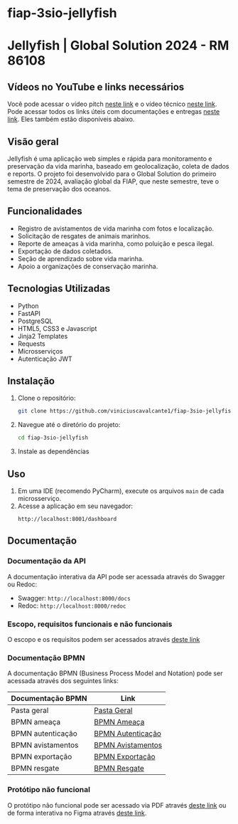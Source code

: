 # fiap-3sio-jellyfish

# Jellyfish | Global Solution 2024 - RM 86108

## Vídeos no YouTube e links necessários
Você pode acessar o vídeo pitch [neste link](https://youtu.be/H6mgEdQeqd0) e o vídeo técnico [neste link](https://youtu.be/H6mgEdQeqd0). 
Pode acessar todos os links úteis com documentações e entregas [neste link](https://github.com/viniciuscavalcante1/fiap-3sio-jellyfish/blob/main/docs/links/links.txt). Eles também estão disponíveis abaixo.

## Visão geral
Jellyfish é uma aplicação web simples e rápida para monitoramento e preservação da vida marinha, baseado em geolocalização, coleta de dados e reports.
O projeto foi desenvolvido para o Global Solution do primeiro semestre de 2024, avaliação global da FIAP, que neste semestre, teve o tema de preservação dos oceanos. 

## Funcionalidades
- Registro de avistamentos de vida marinha com fotos e localização.
- Solicitação de resgates de animais marinhos.
- Reporte de ameaças à vida marinha, como poluição e pesca ilegal.
- Exportação de dados coletados.
- Seção de aprendizado sobre vida marinha.
- Apoio a organizações de conservação marinha.

## Tecnologias Utilizadas
- Python
- FastAPI
- PostgreSQL
- HTML5, CSS3 e Javascript
- Jinja2 Templates
- Requests
- Microsserviços
- Autenticação JWT

## Instalação
1. Clone o repositório:
    ```bash
    git clone https://github.com/viniciuscavalcante1/fiap-3sio-jellyfish
    ```
2. Navegue até o diretório do projeto:
    ```bash
    cd fiap-3sio-jellyfish
    ```
3. Instale as dependências

## Uso
1. Em uma IDE (recomendo PyCharm), execute os arquivos `main` de cada microsserviço. 
2. Acesse a aplicação em seu navegador:
    ```
    http://localhost:8001/dashboard
    ```

## Documentação
### Documentação da API
A documentação interativa da API pode ser acessada através do Swagger ou Redoc:
- Swagger: `http://localhost:8000/docs`
- Redoc: `http://localhost:8000/redoc`

### Escopo, requisitos funcionais e não funcionais
O escopo e os requisitos podem ser acessados através [deste link](https://github.com/viniciuscavalcante1/fiap-3sio-jellyfish/blob/main/docs/requisitos/requisitos.md)

### Documentação BPMN
A documentação BPMN (Business Process Model and Notation) pode ser acessada através dos seguintes links:

| Documentação BPMN       | Link                                                                                          |
|--------------------------|-----------------------------------------------------------------------------------------------|
| Pasta geral              | [Pasta Geral](https://github.com/viniciuscavalcante1/fiap-3sio-jellyfish/tree/main/docs/bpmn) |
| BPMN ameaça             | [BPMN Ameaça](https://github.com/viniciuscavalcante1/fiap-3sio-jellyfish/blob/main/docs/bpmn/bpmn_ameaca.svg) |
| BPMN autenticação       | [BPMN Autenticação](https://github.com/viniciuscavalcante1/fiap-3sio-jellyfish/blob/main/docs/bpmn/bpmn_autenticacao.svg) |
| BPMN avistamentos       | [BPMN Avistamentos](https://github.com/viniciuscavalcante1/fiap-3sio-jellyfish/blob/main/docs/bpmn/bpmn_avistamentos.svg) |
| BPMN exportação         | [BPMN Exportação](https://github.com/viniciuscavalcante1/fiap-3sio-jellyfish/blob/main/docs/bpmn/bpmn_exportacao.svg) |
| BPMN resgate            | [BPMN Resgate](https://github.com/viniciuscavalcante1/fiap-3sio-jellyfish/blob/main/docs/bpmn/bpmn_resgate.svg) |

### Protótipo não funcional
O protótipo não funcional pode ser acessado via PDF através [deste link](https://github.com/viniciuscavalcante1/fiap-3sio-jellyfish/blob/main/docs/prototipo_mockup_wireframe/prototipo.pdf) ou de forma interativa no Figma através [deste link](https://www.figma.com/design/ZCzcEoNQTC5eOO8mdAsutm/Untitled?node-id=0-1&t=tzwtaxMuXtuz0gbi-1).